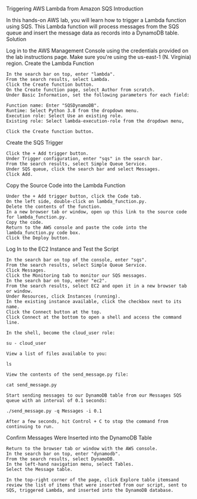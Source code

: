 Triggering AWS Lambda from Amazon SQS
Introduction

In this hands-on AWS lab, you will learn how to trigger a Lambda function using SQS. This Lambda function will process messages from the SQS queue and insert the message data as records into a DynamoDB table.
Solution

Log in to the AWS Management Console using the credentials provided on the lab instructions page. Make sure you're using the us-east-1 (N. Virginia) region.
Create the Lambda Function

    In the search bar on top, enter "lambda".
    From the search results, select Lambda.
    Click the Create function button.
    On the Create function page, select Author from scratch.
    Under Basic Information, set the following parameters for each field:

    Function name: Enter "SQSDynamoDB".
    Runtime: Select Python 3.8 from the dropdown menu.
    Execution role: Select Use an existing role.
    Existing role: Select lambda-execution-role from the dropdown menu,

    Click the Create function button.

Create the SQS Trigger

    Click the + Add trigger button.
    Under Trigger configuration, enter "sqs" in the search bar.
    From the search results, select Simple Queue Service.
    Under SQS queue, click the search bar and select Messages.
    Click Add.

Copy the Source Code into the Lambda Function

    Under the + Add trigger button, click the Code tab.
    On the left side, double-click on lambda_function.py.
    Delete the contents of the function.
    In a new browser tab or window, open up this link to the source code for lambda_function.py.
    Copy the code.
    Return to the AWS console and paste the code into the lambda_function.py code box.
    Click the Deploy button.

Log In to the EC2 Instance and Test the Script

    In the search bar on top of the console, enter "sqs".
    From the search results, select Simple Queue Service.
    Click Messages.
    Click the Monitoring tab to monitor our SQS messages.
    In the search bar on top, enter "ec2".
    From the search results, select EC2 and open it in a new browser tab or window.
    Under Resources, click Instances (running).
    In the existing instance available, click the checkbox next to its name.
    Click the Connect button at the top.
    Click Connect at the bottom to open a shell and access the command line.

    In the shell, become the cloud_user role:

    su - cloud_user

    View a list of files available to you:

    ls

    View the contents of the send_message.py file:

    cat send_message.py

    Start sending messages to our DynamoDB table from our Messages SQS queue with an interval of 0.1 seconds:

    ./send_message.py -q Messages -i 0.1

    After a few seconds, hit Control + C to stop the command from continuing to run.

Confirm Messages Were Inserted into the DynamoDB Table

    Return to the browser tab or window with the AWS console.
    In the search bar on top, enter "dynamodb".
    From the search results, select DynamoDB.
    In the left-hand navigation menu, select Tables.
    Select the Message table.

    In the top-right corner of the page, click Explore table itemsand review the list of items that were inserted from our script, sent to SQS, triggered Lambda, and inserted into the DynamoDB database.